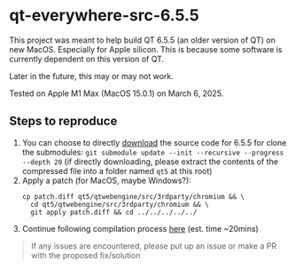 # qt-everywhere-src-6.5.5

This project was meant to help build QT 6.5.5 (an older version of QT) on new MacOS. Especially for Apple silicon. This is because some software is currently dependent on this version of QT.

Later in the future, this may or may not work.

Tested on Apple M1 Max (MacOS 15.0.1) on March 6, 2025.

## Steps to reproduce

1. You can choose to directly [download](https://download.qt.io/archive/qt/6.5/6.5.5/src/single/) the source code for 6.5.5 for clone the submodules: `git submodule update --init --recursive --progress --depth 20` (if directly downloading, please extract the contents of the compressed file into a folder named `qt5` at this root)
2. Apply a patch (for MacOS, maybe Windows?):
    ```shell
    cp patch.diff qt5/qtwebengine/src/3rdparty/chromium && \
      cd qt5/qtwebengine/src/3rdparty/chromium && \
      git apply patch.diff && cd ../../../../../
    ```
3. Continue following compilation process [here](./qt5/README.md) (est. time ~20mins)

> If any issues are encountered, please put up an issue or make a PR with the proposed fix/solution